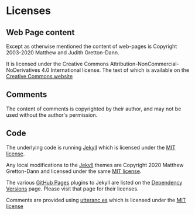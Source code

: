 # Licenses

## Web Page content

Except as otherwise mentioned the content of web-pages is Copyright 2003-2020 Matthew and Judith Gretton-Dann.

It is licensed under the Creative Commons Attribution-NonCommercial-NoDerivatives 4.0 International license.  The text of which is available on the [Creative Commons website](https://creativecommons.org/licenses/by-nc-nd/4.0/legalcode)

## Comments

The content of comments is copyrighted by their author, and may not be used without the author's permission.

## Code

The underlying code is running [Jekyll](https://jekyllrb.com/) which is licensed under the [MIT license](https://github.com/jekyll/jekyll/blob/master/LICENSE).

Any local modifications to the [Jekyll](https://jekyllrb.com/) themes are Copyright 2020 Matthew Gretton-Dann and licensed under the same [MIT license](https://github.com/jekyll/jekyll/blob/master/LICENSE).

The various [GitHub Pages](https://pages.github.com/) plugins to Jekyll are listed on the [Dependency Versions](https://pages.github.com/versions/) page.  Please visit that page for their licenses.

Comments are provided using [utteranc.es](https://utteranc.es/) which is licensed under the [MIT license](https://github.com/utterance/utterances/blob/master/LICENSE.md)
